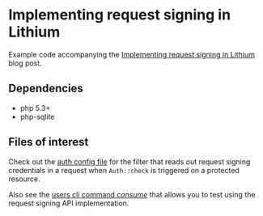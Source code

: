 Implementing request signing in Lithium
=======================================

Example code accompanying the [Implementing request signing in Lithium]() blog post.

## Dependencies

* php 5.3+
* php-sqlite

## Files of interest

Check out the [auth config file](https://github.com/nervetattoo/li3-request-signing/blob/master/app/config/bootstrap/auth.php) for the filter that
reads out request signing credentials in a request when `Auth::check` is triggered on a protected resource.

Also see the [users cli command *consume*](https://github.com/nervetattoo/li3-request-signing/blob/master/app/extensions/command/Users.php) that allows you
to test using the request signing API implementation.
